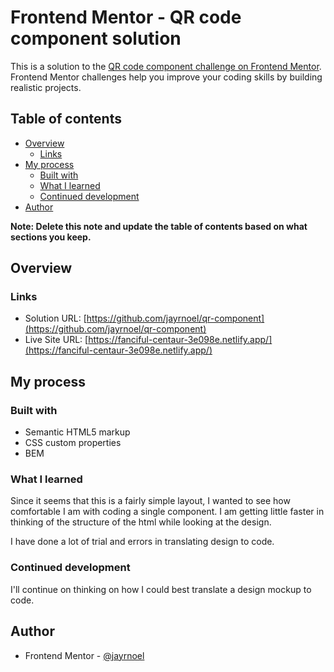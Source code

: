 # Frontend Mentor - QR code component solution

This is a solution to the [QR code component challenge on Frontend Mentor](https://www.frontendmentor.io/challenges/qr-code-component-iux_sIO_H). Frontend Mentor challenges help you improve your coding skills by building realistic projects.

## Table of contents

- [Overview](#overview)
  - [Links](#links)
- [My process](#my-process)
  - [Built with](#built-with)
  - [What I learned](#what-i-learned)
  - [Continued development](#continued-development)
- [Author](#author)

**Note: Delete this note and update the table of contents based on what sections you keep.**

## Overview

### Links

- Solution URL: [https://github.com/jayrnoel/qr-component](https://github.com/jayrnoel/qr-component)
- Live Site URL: [https://fanciful-centaur-3e098e.netlify.app/](https://fanciful-centaur-3e098e.netlify.app/)

## My process

### Built with

- Semantic HTML5 markup
- CSS custom properties
- BEM

### What I learned

Since it seems that this is a fairly simple layout, I wanted to see how comfortable I am with coding a single component. I am getting little faster in thinking of the structure of the html while looking at the design.

I have done a lot of trial and errors in translating design to code.

### Continued development

I'll continue on thinking on how I could best translate a design mockup to code.

## Author

- Frontend Mentor - [@jayrnoel](https://www.frontendmentor.io/profile/jayrnoel)
